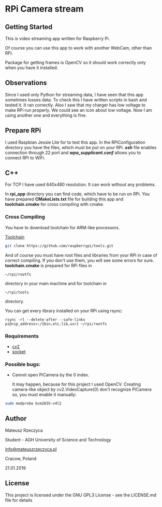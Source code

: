 # RPi Camera stream
## Getting Started
This is video streaming app written for Raspberry Pi.

Of course you can use this app to work with another WebCam, other than RPi.

Package for getting frames is OpenCV so it should work correctly only when you have it installed.

## Observations
Since I used only Python for streaming data, I have seen that this app sometimes losses data. To check this I have written scripts in bash and tested it. It ran correctly. Also I saw that my charger has low voltage to make RPi run properly. We could see an icon about low voltage. Now I am using another one and everything is fine.

## Prepare RPi
I used Raspbian Jessie Lite for to test this app. In the RPiConfiguration directory you have the files, which must be put on your RPi. ***ssh*** file enables connection through 22 port and ***wpa_supplicant.conf*** allows you to connect RPi to WiFi. 

## C++
For TCP I have used 640x480 resolution. It can work without any problems. 

In **rpi_app** directory you can find code, which have to be run on RPi. You have prepared **CMakeLists.txt** file for building this app and **toolchain.cmake** for cross compiling with cmake.

### Cross Compiling
You have to download toolchain for ARM-like processors.

[Toolchain](https://github.com/raspberrypi/tools)
```bash
git clone https://github.com/raspberrypi/tools.git
```
And of course you must have root files and libraries from your RPi in case of correct compiling. If you don't use them, you will see some errors for sure. **toolchain.cmake** is prepared for RPi files in
```
~/rpi/rootfs
```
 directory in your main machine and for toolchain in 
```
~/rpi/tools
```
 directory.

You can get every library installed on your RPi using rsync:
```
rsync -rl --delete-after --safe-links pi@<ip_address>:/{bin,etc,lib,usr} ~/rpi/rootfs
```

### Requirements
- [cv2](https://opencv.org/)
- [socket](http://www.linuxhowtos.org/C_C++/socket.htm)

### Possible bugs:
- Cannot open PiCamera by the 0 index.

  It may happen, because for this project I used OpenCV. Creating camera-like object by cv2.VideoCapture(0) don't recognize PiCamera so, you must enable it manually:
```bash
sudo modprobe bcm2835-v4l2
```

## Author
Mateusz Rzeczyca

Student - AGH University of Science and Technology

info@mateuszrzeczyca.pl

Cracow, Poland

21.01.2019

## License
This project is licensed under the GNU GPL3 License - see the LICENSE.md file for details